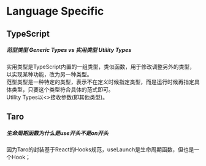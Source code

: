# Language Specific
## TypeScript
##### 范型类型 Generic Types vs 实用类型 Utility Types
实用类型是TypeScript内置的一组类型，类似函数，用于修改调整另外的类型，以实现某种功能，改为另一种类型。  
范型类型是一种特定的类型，表示不在定义时候指定类型，而是运行时候再指定具体类型，只要这个类型符合具体的范式即可。  
Utility Types以<>接收参数(即其他类型)。  
## Taro
##### 生命周期函数为什么是use开头不是on开头
因为Taro的封装基于React的Hooks规范，useLaunch是生命周期函数，但也是一个Hook；
